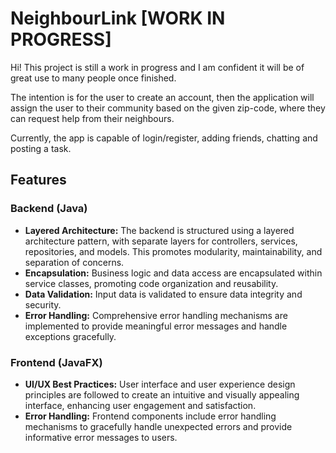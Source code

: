 <h1>NeighbourLink [WORK IN PROGRESS]</h1>

<p>Hi! This project is still a work in progress and I am confident it will be of great use to many people once finished.
<p>The intention is for the user to create an account, then the application will assign the user to their community based on the given zip-code, where they can request help from their neighbours.</p>
<p>Currently, the app is capable of login/register, adding friends, chatting and posting a task.</p>

<h2>Features</h2>

<h3>Backend (Java)</h3>
<ul>
    <li><strong>Layered Architecture:</strong> The backend is structured using a layered architecture pattern, with separate layers for controllers, services, repositories, and models. This promotes modularity, maintainability, and separation of concerns.</li>
    <li><strong>Encapsulation:</strong> Business logic and data access are encapsulated within service classes, promoting code organization and reusability.</li>
    <li><strong>Data Validation:</strong> Input data is validated to ensure data integrity and security.</li>
    <li><strong>Error Handling:</strong> Comprehensive error handling mechanisms are implemented to provide meaningful error messages and handle exceptions gracefully.</li>
</ul>

<h3>Frontend (JavaFX)</h3>
<ul>
    <li><strong>UI/UX Best Practices:</strong> User interface and user experience design principles are followed to create an intuitive and visually appealing interface, enhancing user engagement and satisfaction.</li>
    <li><strong>Error Handling:</strong> Frontend components include error handling mechanisms to gracefully handle unexpected errors and provide informative error messages to users.</li>
</ul>
